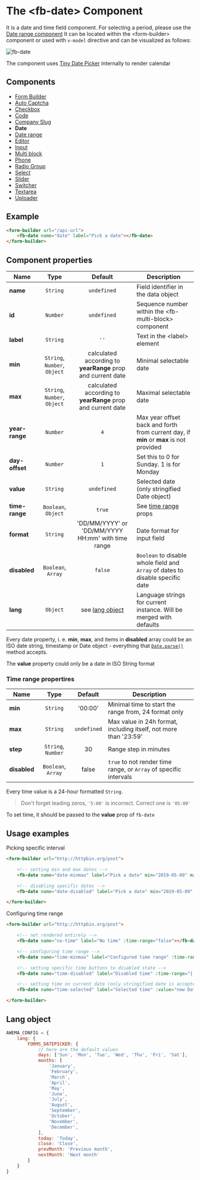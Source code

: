# The &lt;fb-date&gt; Component

It is a date and time field component. For selecting a period, please use the [Date range component](./fb-date-range.md) It can be located within the &lt;form-builder&gt; component or used with `v-model` directive and can be visualized as follows:

![fb-date](/assets/awema-pl/form-builder/docs/fb-date.gif)

The component uses [Tiny Date Picker](https://github.com/chrisdavies/tiny-date-picker) internally to render calendar

## Components
* [Form Builder](./form-builder.md)
* [Auto Captcha](./fb-auto-captcha.md)
* [Checkbox](./fb-checkbox.md)
* [Code](./fb-code.md)
* [Company Slug](./fb-company-slug.md)
* **Date**
* [Date range](./fb-date-range.md)
* [Editor](./fb-editor.md)
* [Input](./fb-input.md)
* [Multi block](./fb-multi-block.md)
* [Phone](./fb-phone.md)
* [Radio Group](./fb-radio-group.md)
* [Select](./fb-select.md)
* [Slider](./fb-slider.md)
* [Switcher](./fb-switcher.md)
* [Textarea](./fb-textarea.md)
* [Uploader](./fb-uploader.md)

## Example

```html
<form-builder url="/api-url">
    <fb-date name="date" label="Pick a date"></fb-date>
</form-builder>
```
<div class="vue-example">
<form-builder url="http://httpbin.org/post" disabled-dialog>
    <fb-date name="date" label="Pick a date"></fb-date>
</form-builder>
</div>


## Component properties

| Name                | Type               | Default             | Description                                       |
|---------------------|:------------------:|:-------------------:|---------------------------------------------------|
| **name**            | `String`           | `undefined`         | Field identifier in the data object               |
| **id**              | `Number`           | `undefined`         | Sequence number within the &lt;fb-multi-block&gt; component    |
| **label**           | `String`           | `''`                | Text in the &lt;label&gt; element                 |
| **min**             | `String`, `Number`, `Object` | calculated according to **yearRange** prop and current date | Minimal selectable date |
| **max**             | `String`, `Number`, `Object` | calculated according to **yearRange** prop and current date | Maximal selectable date |
| **year-range**      | `Number`           | `4`                 | Max year offset back and forth from current day, if **min** or **max** is not provided |
| **day-offset**      | `Number`           | `1`                 | Set this to 0 for Sunday. 1 is for Monday         |
| **value**           | `String`           | `undefined`         | Selected date (only stringified Date object)      |
| **time-range**      | `Boolean`, `Object`| `true`              | See [time range](#time-range-props) props         |
| **format**          | `String`           | 'DD/MM/YYYY' or 'DD/MM/YYYY HH:mm' with time range | Date format for input field |
| **disabled**        | `Boolean`, `Array` | `false`             | `Boolean` to disable whole field and `Array` of dates to disable specific date |
| **lang**            | `Object`           | see [lang object](#date-lang-object) | Language strings for current instance. Will be merged with defaults |

Every date property, i. e. **min**, **max**, and items in **disabled** array could be an ISO date string, timestamp or Date object - everything that [`Date.parse()`](https://developer.mozilla.org/en-US/docs/Web/JavaScript/Reference/Global_Objects/Date/parse) method accepts.

The **value** property could only be a date in ISO String format

<h3 id="time-range-props">Time range propertires</h3>

| Name         | Type               | Default     | Description                                                       |
|--------------|:------------------:|:-----------:|-------------------------------------------------------------------|
| **min**      | `String`           | '00:00'     | Minimal time to start the range from, 24 format only              |
| **max**      | `String`           | `undefined` | Max value in 24h format, including itself, not more than '23:59'  |
| **step**     | `String`, `Number` | 30          | Range step in minutes                                             |
| **disabled** | `Boolean`, `Array` | false       | `true` to not render time range, or `Array` of specific intervals |

Every time value is a 24-hour formatted `String`.

> Don't forget leading zeros, `'5:00'` is incorrect. Correct one is `'05:00'`

To set time, it should be passed to the **value** prop of `fb-date`


## Usage examples

Picking specific interval

```html
<form-builder url="http://httpbin.org/post">

    <!-- setting min and max dates -->
    <fb-date name="date-minmax" label="Pick a date" min="2019-05-09" max="2019-06-20" value="2019-05-20"></fb-date>

    <!-- disabling specific dates -->
    <fb-date name="date-disabled" label="Pick a date" min="2019-05-09" max="2019-06-20" value="2019-05-20" :disabled="['2019-05-22', '2019-05-23']"></fb-date>

</form-builder>
```
<div class="vue-example">
    <form-builder url="http://httpbin.org/post" disabled-dialog>
        <fb-date name="date1" label="Pick a date" min="2019-05-09" max="2019-06-20" value="2019-05-20"></fb-date>
        <fb-date name="date2" label="Pick a date" min="2019-05-09" max="2019-06-20" value="2019-05-20" :disabled="['2019-05-22', '2019-05-23']"></fb-date>
    </form-builder>
</div>

Configuring time range

```html
<form-builder url="http://httpbin.org/post">

    <!-- not rendered entirely -->
    <fb-date name="no-time" label="No time" :time-range="false"></fb-date>

    <!-- configuring time range -->
    <fb-date name="time-minmax" label="Configured time range" :time-range="{min: '09:00', max: '10:20', step: 10}"></fb-date>

    <!-- setting specific time buttons to disabled state -->
    <fb-date name="time-disabled" label="Disabled time" :time-range="{ disabled: ['09:30', '10:00'] }"></fb-date>

    <!-- setting time on current date (only stringified date is accepted) -->
    <fb-date name="time-selected" label="Selected time" :value="new Date(new Date().setHours(9, 30)).toUTCString()" :time-range="{min: '08:00'}"></fb-date>

</form-builder>
```

<div class="vue-example">
    <form-builder url="http://httpbin.org/post" disabled-dialog>
        <fb-date name="no-time" label="No time" :time-range="false"></fb-date>
        <fb-date name="time-minmax" label="Configured time range" :time-range="{min: '09:00', max: '10:20', step: 10}"></fb-date>
        <fb-date name="time-disabled" label="Disabled time" :time-range="{ disabled: ['09:30', '10:00'] }"></fb-date>
        <fb-date name="time-selected" label="Selected time" :value="new Date(new Date().setHours(9, 30)).toUTCString()" :time-range="{min: '08:00'}"></fb-date>
    </form-builder>
</div>

<h2 id="date-lang-object">Lang object</h2>

```javascript
AWEMA_CONFIG = {
    lang: {
        FORMS_DATEPICKER: {
            // here are the default values
            days: ['Sun', 'Mon', 'Tue', 'Wed', 'Thu', 'Fri', 'Sat'],
            months: [
                'January',
                'February',
                'March',
                'April',
                'May',
                'June',
                'July',
                'August',
                'September',
                'October',
                'November',
                'December',
            ],
            today: 'Today',
            close: 'Close',
            prevMonth: 'Previous month',
            nextMonth: 'Next month'
        }
    }
}
```